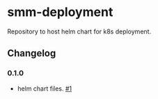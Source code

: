 # smm-deployment
Repository to host helm chart for k8s deployment.


## Changelog

### 0.1.0
- helm chart files. [#1](https://github.com/ncsa/smm-deployment/issues/1)

